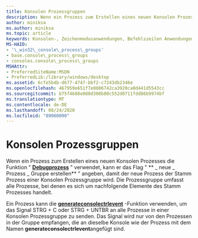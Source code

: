 ```yaml
---
title: Konsolen Prozessgruppen
description: Wenn ein Prozess zum Erstellen eines neuen Konsolen Prozesses die Funktion "Debugprozess" verwendet, kann er das \_ Flag "neue Prozessgruppe erstellen" angeben, \_ \_ damit der neue Prozess der Stamm Prozess einer Konsolen Prozessgruppe wird.
author: miniksa
ms.author: miniksa
ms.topic: article
keywords: Konsolen-, Zeichenmodusanwendungen, Befehlszeilen Anwendungen, Terminalanwendungen, Konsolen-API
MS-HAID:
- '\_win32\_console\_process\_groups'
- base.console\_process\_groups
- consoles.console\_process\_groups
MSHAttr:
- PreferredSiteName:MSDN
- PreferredLib:/library/windows/desktop
ms.assetid: 6cfe5b4b-d677-4747-bbf2-c7243db2346e
ms.openlocfilehash: 467959e651f7e0806742ca3920ca0d441d5543cc
ms.sourcegitcommit: b75f4688e080d300b80c552d0711fdd86b9974bf
ms.translationtype: MT
ms.contentlocale: de-DE
ms.lasthandoff: 08/24/2020
ms.locfileid: "89060090"
---
```

# <a name="console-process-groups"></a>Konsolen Prozessgruppen


Wenn ein Prozess zum Erstellen eines neuen Konsolen Prozesses die Funktion " [**Debugprozess**](https://msdn.microsoft.com/library/windows/desktop/ms682425) " verwendet, kann er das Flag " ** \_ neue \_ Prozess \_ Gruppe erstellen** " angeben, damit der neue Prozess der Stamm Prozess einer Konsolen Prozessgruppe wird. Die Prozessgruppe umfasst alle Prozesse, bei denen es sich um nachfolgende Elemente des Stamm Prozesses handelt.

Ein Prozess kann die [**generateconsolectrlevent**](generateconsolectrlevent.md) -Funktion verwenden, um das Signal STRG + C oder STRG + UNTBR an alle Prozesse in einer Konsolen Prozessgruppe zu senden. Das Signal wird nur von den Prozessen in der Gruppe empfangen, die an dieselbe Konsole wie der Prozess mit dem Namen **generateconsolectrlevent**angefügt sind.

 

 




